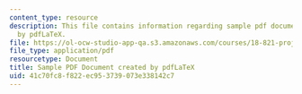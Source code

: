 ```yaml
---
content_type: resource
description: This file contains information regarding sample pdf document created
  by pdfLaTeX.
file: https://ol-ocw-studio-app-qa.s3.amazonaws.com/courses/18-821-project-laboratory-in-mathematics-spring-2013/41c70fc8f822ec953739073e338142c7_MIT18_821S13_latexsample.pdf
file_type: application/pdf
resourcetype: Document
title: Sample PDF Document created by pdfLaTeX
uid: 41c70fc8-f822-ec95-3739-073e338142c7
---
```

